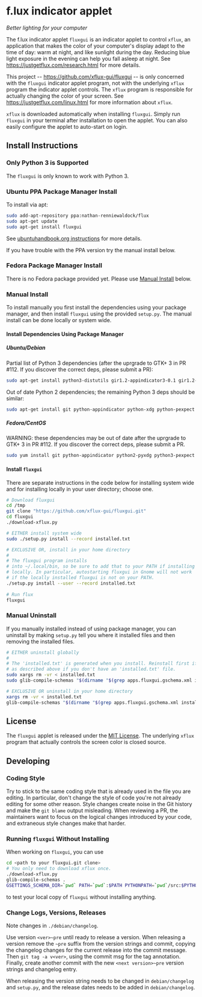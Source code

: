 f.lux indicator applet
======================
_Better lighting for your computer_

The f.lux indicator applet `fluxgui` is an indicator applet to control
`xflux`, an application that makes the color of your computer's
display adapt to the time of day: warm at night, and like sunlight
during the day. Reducing blue light exposure in the evening can help
you fall asleep at night. See https://justgetflux.com/research.html
for more details.

This project -- https://github.com/xflux-gui/fluxgui -- is only
concerned with the `fluxgui` indicator applet program, not with the
underlying `xflux` program the indicator applet controls. The `xflux`
program is responsible for actually changing the color of your
screen. See https://justgetflux.com/linux.html for more information
about `xflux`.

`xflux` is downloaded automatically when installing `fluxgui`. Simply
run `fluxgui` in your terminal after installation to open the applet.
You can also easily configure the applet to auto-start on login.

Install Instructions
--------------------

### Only Python 3 is Supported

The `fluxgui` is only known to work with Python 3.

### Ubuntu PPA Package Manager Install

To install via apt:

```bash
sudo add-apt-repository ppa:nathan-renniewaldock/flux
sudo apt-get update
sudo apt-get install fluxgui
```

See [ubuntuhandbook.org instructions](http://ubuntuhandbook.org/index.php/2016/03/install-f-lux-in-ubuntu-16-04/) for more details.

If you have trouble with the PPA version try the manual install below.

### Fedora Package Manager Install

There is no Fedora package provided yet. Please use [Manual Install](#manual-install) below.

### Manual Install

To install manually you first install the dependencies using your package manager, and then install `fluxgui` using the provided `setup.py`. The manual install can be done locally or system wide.

#### Install Dependencies Using Package Manager

##### Ubuntu/Debian

Partial list of Python 3 dependencies (after the uprgrade to GTK+ 3 in PR #112. If you discover the correct deps, please submit a PR):

```bash
sudo apt-get install python3-distutils gir1.2-appindicator3-0.1 gir1.2-gtk-3.0
```

Out of date Python 2 dependencies; the remaining Python 3 deps should be similar:

```bash
sudo apt-get install git python-appindicator python-xdg python-pexpect python-gconf python-gtk2 python-glade2 libxxf86vm1  libcanberra-gtk-module
```

##### Fedora/CentOS

WARNING: these dependencies may be out of date after the uprgrade to GTK+ 3 in PR #112. If you discover the correct deps, please submit a PR.

```bash
sudo yum install git python-appindicator python2-pyxdg python3-pexpect gnome-python2-gconf pygtk2 pygtk2-libglade
```

#### Install `fluxgui`

There are separate instructions in the code below for installing system wide and for installing locally in your user directory; choose one.

```bash
# Download fluxgui
cd /tmp
git clone "https://github.com/xflux-gui/fluxgui.git"
cd fluxgui
./download-xflux.py

# EITHER install system wide
sudo ./setup.py install --record installed.txt

# EXCLUSIVE OR, install in your home directory
#
# The fluxgui program installs
# into ~/.local/bin, so be sure to add that to your PATH if installing
# locally. In particular, autostarting fluxgui in Gnome will not work
# if the locally installed fluxgui is not on your PATH.
./setup.py install --user --record installed.txt
       
# Run flux
fluxgui
```

### Manual Uninstall

If you manually installed instead of using package manager, you can uninstall
by making `setup.py` tell you where it installed files and then
removing the installed files.

```bash
# EITHER uninstall globally
#
# The 'installed.txt' is generated when you install. Reinstall first if you
# as described above if you don't have an 'installed.txt' file.
sudo xargs rm -vr < installed.txt
sudo glib-compile-schemas "$(dirname "$(grep apps.fluxgui.gschema.xml installed.txt)")"

# EXCLUSIVE OR uninstall in your home directory
xargs rm -vr < installed.txt
glib-compile-schemas "$(dirname "$(grep apps.fluxgui.gschema.xml installed.txt)")"
```

License
-------

The `fluxgui` applet is released under the [MIT License](https://github.com/xflux-gui/fluxgui/blob/master/LICENSE). The underlying `xflux` program that actually controls the screen color is closed source.

Developing
----------

### Coding Style

Try to stick to the same coding style that is already used in the file you are editing.
In particular, don't change the style of code you're not already editing for some other
reason. Style changes create noise in the Git history and make the `git blame` output
misleading. When reviewing a PR, the maintainers want to focus on the logical changes
introduced by your code, and extraneous style changes make that harder.

### Running `fluxgui` Without Installing

When working on `fluxgui`, you can use
```bash
cd <path to your fluxgui.git clone>
# You only need to download xflux once.
./download-xflux.py
glib-compile-schemas .
GSETTINGS_SCHEMA_DIR=`pwd` PATH=`pwd`:$PATH PYTHONPATH=`pwd`/src:$PYTHONPATH ./fluxgui
```
to test your local copy of `fluxgui` without installing anything.

### Change Logs, Versions, Releases

Note changes in `./debian/changelog`.

Use version `<ver>~pre` until ready to release a version. When
releasing a version remove the `~pre` suffix from the version strings
and commit, copying the changelog changes for the current release into
the commit message. Then `git tag -a v<ver>`, using the commit msg for
the tag annotation. Finally, create another commit with the new `<next
version>~pre` version strings and changelog entry.

When releasing the version string needs to be changed in
`debian/changelog` and `setup.py`, and the release dates needs to be
added in `debian/changelog`.
